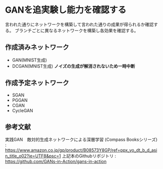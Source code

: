 # GANを追実験し能力を確認する

言われた通りにネットワークを構築して言われた通りの成果が得られるか確認する。
ブランチごとに異なるネットワークを構築し各効果を確認する。

## 作成済みネットワーク

- GAN(MNIST生成)
- DCGAN(MNIST生成) __ノイズの生成が解消されないため一時中断__

## 作成予定ネットワーク

- SGAN
- PGGAN
- CGAN
- CycleGAN

## 参考文献

実践GAN　敵対的生成ネットワークによる深層学習 (Compass Booksシリーズ) : <https://www.amazon.co.jp/gp/product/B08573Y8GP/ref=ppx_yo_dt_b_d_asin_title_o02?ie=UTF8&psc=1>
上記本のGithubリポジトリ : <https://github.com/GANs-in-Action/gans-in-action>